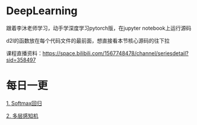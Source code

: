 # DeepLearning
跟着李沐老师学习，动手学深度学习pytorch版，在jupyter notebook上运行源码

d2l的函数放在每个代码文件的最前面，想直接看本节核心源码的往下拉

课程直播资料：https://space.bilibili.com/1567748478/channel/seriesdetail?sid=358497

# 每日一更
[1. Softmax回归](1.Softmax_regression)

[2. 多层感知机](2.多层感知机)

